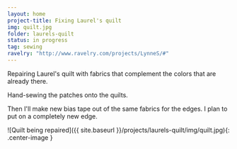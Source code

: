 ```yaml
---
layout: home
project-title: Fixing Laurel's quilt
img: quilt.jpg
folder: laurels-quilt
status: in progress
tag: sewing
ravelry: "http://www.ravelry.com/projects/LynneS/#"
---
```

Repairing Laurel's quilt with fabrics that complement the colors that are already there.

Hand-sewing the patches onto the quilts.

Then I'll make new bias tape out of the same fabrics for the edges. I plan to put on a completely new edge.

![Quilt being repaired]({{ site.baseurl }}/projects/laurels-quilt/img/quilt.jpg){: .center-image }